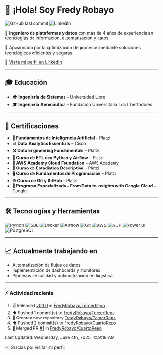 # 👋 ¡Hola! Soy Fredy Robayo

![GitHub last commit](https://img.shields.io/github/last-commit/fredyrobayo/fredyrobayo)
![LinkedIn](https://img.shields.io/badge/LinkedIn-Follow-blue?logo=linkedin&style=flat&link=https://www.linkedin.com/in/fredy-robayo/)

🎯 **Ingeniero de plataformas y datos** con más de 4 años de experiencia en tecnologías de información, automatización y datos.

🚀 Apasionado por la optimización de procesos mediante soluciones tecnológicas eficientes y seguras.

🔗 [Visita mi perfil en LinkedIn](https://www.linkedin.com/in/fredy-robayo/)

---

## 🎓 Educación
 
- 🎓 **Ingeniería de Sistemas** – Universidad Libre
- 🎓 **Ingeniería Aeronáutica** – Fundación Universitaria Los Libertadores 

---

## 📜 Certificaciones

- 🧠 **Fundamentos de Inteligencia Artificial** – Platzi  
- 📊 **Data Analytics Essentials** – Cisco  
- 🛠️ **Data Engineering Fundamentals** – Platzi  
- 🧹 **Curso de ETL con Python y Airflow** – Platzi  
- 🧮 **AWS Academy Cloud Foundation** – AWS Academy  
- 🧪 **Curso de Estadística Descriptiva** – Platzi  
- 🖥️ **Curso de Fundamentos de Programación** – Platzi  
- ⚙️ **Curso de Git y GitHub** – Platzi  
- 🧬 **Programa Especializado - From Data to Insights with Google Cloud** – Google  

---

## 🛠️ Tecnologías y Herramientas

![Python](https://img.shields.io/badge/-Python-3776AB?logo=python&logoColor=white&style=flat)
![SQL](https://img.shields.io/badge/-SQL-4479A1?logo=postgresql&logoColor=white&style=flat)
![Docker](https://img.shields.io/badge/-Docker-2496ED?logo=docker&logoColor=white&style=flat)
![Airflow](https://img.shields.io/badge/-Apache_Airflow-017CEE?logo=apache-airflow&logoColor=white&style=flat)
![Git](https://img.shields.io/badge/-Git-F05032?logo=git&logoColor=white&style=flat)
![AWS](https://img.shields.io/badge/-AWS-232F3E?logo=amazon-aws&logoColor=white&style=flat)
![GCP](https://img.shields.io/badge/-GCP-4285F4?logo=google-cloud&logoColor=white&style=flat)
![Power BI](https://img.shields.io/badge/-Power%20BI-F2C811?logo=powerbi&logoColor=black&style=flat)
![PostgreSQL](https://img.shields.io/badge/-PostgreSQL-336791?logo=postgresql&logoColor=white&style=flat)

---

## 📈 Actualmente trabajando en

- Automatización de flujos de datos
- Implementación de dashboards y monitoreo
- Procesos de calidad y automatizacion en logistica

---

### :zap: Actividad reciente
<!--RECENT_ACTIVITY:start-->
1. ✌️ Released [v0.1.0](https://github.com/FredyRobayo/TercerRepo/releases/tag/v0.1.0) in [FredyRobayo/TercerRepo](https://github.com/FredyRobayo/TercerRepo)<br>
2. ⬆️ Pushed 1 commit(s) to [FredyRobayo/TercerRepo](https://github.com/FredyRobayo/TercerRepo)<br>
3. 📔 Created new repository [FredyRobayo/TercerRepo](https://github.com/FredyRobayo/TercerRepo)<br>
4. ⬆️ Pushed 2 commit(s) to [FredyRobayo/CuartoRepo](https://github.com/FredyRobayo/CuartoRepo)<br>
5. 🎉 Merged PR [#1](https://github.com/FredyRobayo/CuartoRepo/pull/1) in [FredyRobayo/CuartoRepo](https://github.com/FredyRobayo/CuartoRepo)<br>
<!--RECENT_ACTIVITY:end-->
<!--RECENT_ACTIVITY:last_update-->
Last Updated: Wednesday, June 4th, 2025, 1:59:18 AM
<!--RECENT_ACTIVITY:last_update_end-->

⭐ ¡Gracias por visitar mi perfil!
